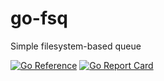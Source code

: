 # go-fsq
Simple filesystem-based queue

[![Go Reference](https://pkg.go.dev/badge/github.com/takanoriyanagitani/go-fsq.svg)](https://pkg.go.dev/github.com/takanoriyanagitani/go-fsq)
[![Go Report Card](https://goreportcard.com/badge/github.com/takanoriyanagitani/go-fsq)](https://goreportcard.com/report/github.com/takanoriyanagitani/go-fsq)
